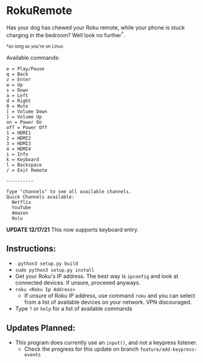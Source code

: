 # RokuRemote

Has your dog has chewed your Roku remote, while your phone is stuck charging in the bedroom? Well look no further<sup>*</sup>.


<sub>*as long as you're on Linux</sub>

Available commands:
```
e = Play/Pause
q = Back
z = Enter
w = Up
s = Down
a = Left
d = Right
0 = Mute
[ = Volume Down
] = Volume Up
on = Power On
off = Power Off
1 = HDMI1
2 = HDMI2
3 = HDMI3
4 = HDMI4
i = Info
k = Keyboard
l = Backspace
/ = Exit Remote

----------

Type "channels" to see all available channels.
Quick Channels available:
  Netflix
  YouTube
  Amazon
  Hulu

```

**UPDATE 12/17/21**
This now supports keyboard entry.

## Instructions:
 - ` python3 setup.py build`
 - `sudo python3 setup.py install`
 -  Get your Roku's IP address. The best way is `ipconfig` and look at connected devices. If unsure, proceeed anyways.
 - `roku <Roku Ip Address>`
    - If unsure of Roku IP address, use command `roku` and you can select from a list of available devices on your network. VPN discouraged.
 -  Type `?` or `help` for a list of available commands

## Updates Planned:

- This program does currently use an `input()`, and not a keypress listener. 
   - Check the progress for this update on branch `feature/add-keypress-events`
